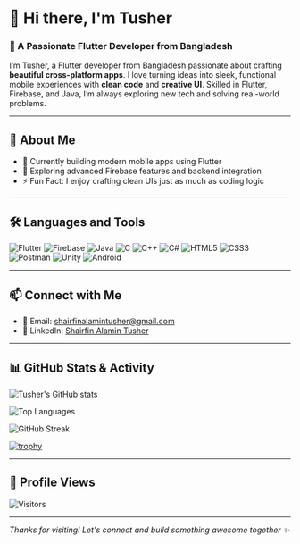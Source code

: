 # 👋 Hi there, I'm Tusher

### 🚀 A Passionate Flutter Developer from Bangladesh

I’m Tusher, a Flutter developer from Bangladesh passionate about crafting **beautiful cross-platform apps**. I love turning ideas into sleek, functional mobile experiences with **clean code** and **creative UI**. Skilled in Flutter, Firebase, and Java, I’m always exploring new tech and solving real-world problems.

---

## 💬 About Me
- 🔭 Currently building modern mobile apps using Flutter
- 🌱 Exploring advanced Firebase features and backend integration
- ⚡ Fun Fact: I enjoy crafting clean UIs just as much as coding logic

---

## 🛠️ Languages and Tools

![Flutter](https://img.shields.io/badge/Flutter-02569B?style=for-the-badge&logo=flutter&logoColor=white)
![Firebase](https://img.shields.io/badge/Firebase-FFCA28?style=for-the-badge&logo=firebase&logoColor=black)
![Java](https://img.shields.io/badge/Java-007396?style=for-the-badge&logo=java&logoColor=white)
![C](https://img.shields.io/badge/C-00599C?style=for-the-badge&logo=c&logoColor=white)
![C++](https://img.shields.io/badge/C++-00599C?style=for-the-badge&logo=c%2B%2B&logoColor=white)
![C#](https://img.shields.io/badge/C%23-239120?style=for-the-badge&logo=c-sharp&logoColor=white)
![HTML5](https://img.shields.io/badge/HTML5-E34F26?style=for-the-badge&logo=html5&logoColor=white)
![CSS3](https://img.shields.io/badge/CSS3-1572B6?style=for-the-badge&logo=css3&logoColor=white)
![Postman](https://img.shields.io/badge/Postman-FF6C37?style=for-the-badge&logo=postman&logoColor=white)
![Unity](https://img.shields.io/badge/Unity-000000?style=for-the-badge&logo=unity&logoColor=white)
![Android](https://img.shields.io/badge/Android-3DDC84?style=for-the-badge&logo=android&logoColor=white)

---

## 📫 Connect with Me

- 📧 Email: [shairfinalamintusher@gmail.com](mailto:shairfinalamintusher@gmail.com)
- 💼 LinkedIn: [Shairfin Alamin Tusher](https://www.linkedin.com/in/shairfin-alamin-tusher-b15299264)

---

## 📊 GitHub Stats & Activity

![Tusher's GitHub stats](https://github-readme-stats.vercel.app/api?username=tusher2018&show_icons=true&theme=tokyonight)

![Top Languages](https://github-readme-stats.vercel.app/api/top-langs/?username=tusher2018&layout=compact&theme=tokyonight)

![GitHub Streak](https://github-readme-streak-stats.herokuapp.com/?user=tusher2018&theme=tokyonight)

[![trophy](https://github-profile-trophy.vercel.app/?username=tusher2018&theme=onedark)](https://github.com/ryo-ma/github-profile-trophy)

---

## 👀 Profile Views

![Visitors](https://komarev.com/ghpvc/?username=tusher2018&label=Profile%20Views&color=0e75b6&style=flat)

---

_Thanks for visiting! Let's connect and build something awesome together ✨_
